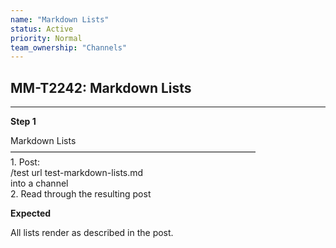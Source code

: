 ```yaml
---
name: "Markdown Lists"
status: Active
priority: Normal
team_ownership: "Channels"
---
```


## MM-T2242: Markdown Lists

---

**Step 1**

Markdown Lists\
————————————————————————————\
1\. Post:\
/test url test-markdown-lists.md\
into a channel\
2\. Read through the resulting post

**Expected**

All lists render as described in the post.
